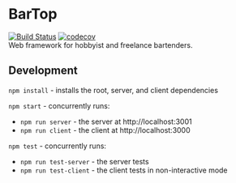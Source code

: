 # BarTop
[![Build Status](https://travis-ci.org/dpopp07/bartop.svg?branch=dev)](https://travis-ci.org/dpopp07/bartop) 
[![codecov](https://codecov.io/gh/dpopp07/bartop/branch/dev/graph/badge.svg)](https://codecov.io/gh/dpopp07/bartop)  
Web framework for hobbyist and freelance bartenders.

## Development
`npm install` - installs the root, server, and client dependencies

`npm start` - concurrently runs:
* `npm run server` - the server at http://localhost:3001
* `npm run client` - the client at http://localhost:3000

`npm test` - concurrently runs:
* `npm run test-server` - the server tests
* `npm run test-client` - the client tests in non-interactive mode
